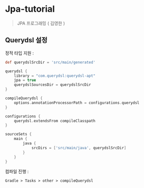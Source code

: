 # Jpa-tutorial

> JPA 프로그래밍 ( 김영한 )


## Querydsl 설정

정적 타입 지원 :
``` groovy
def querydslSrcDir = 'src/main/generated'

querydsl {
    library = "com.querydsl:querydsl-apt"
    jpa = true
    querydslSourcesDir = querydslSrcDir
}

compileQuerydsl {
    options.annotationProcessorPath = configurations.querydsl
}

configurations {
    querydsl.extendsFrom compileClasspath
}

sourceSets {
    main {
        java {
            srcDirs = ['src/main/java', querydslSrcDir]
        }
    }
}
```

컴파일 진행 : 
```$xslt
Gradle > Tasks > other > compileQuerydsl
```


